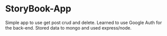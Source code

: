 ﻿# StoryBook-App
 Simple app to use get post crud and delete.
Learned to use Google Auth for the back-end.
Stored data to mongo and used express/node.
